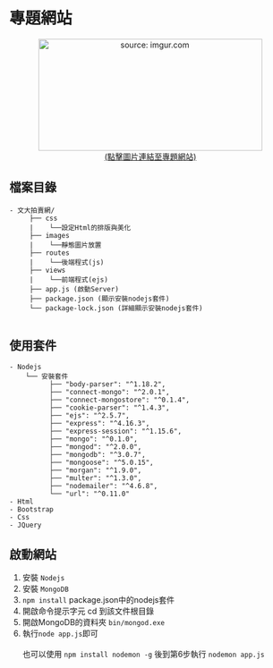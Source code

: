 # 專題網站
<p align="center">
  <a href="http://pccuac.hopto.org:3000/">
    <img src="https://i.imgur.com/DwH6uA0.png"  width="400" height="200" title="source: imgur.com" /><br/>
    (點擊圖片連結至專題網站)
  </a> 
</p>

## 檔案目錄
```
- 文大拍賣網/
     ├── css
     |    └──設定Html的排版與美化     
     ├── images
     |    └──靜態圖片放置 
     ├── routes
     |    └──後端程式(js)
     ├── views
     |    └──前端程式(ejs) 
     ├── app.js (啟動Server)
     ├── package.json (顯示安裝nodejs套件)
     └── package-lock.json (詳細顯示安裝nodejs套件)
          
```
## 使用套件
```- MongoDB
- Nodejs    
    └── 安裝套件
          ├── "body-parser": "^1.18.2",
          ├── "connect-mongo": "^2.0.1",
          ├── "connect-mongostore": "^0.1.4",
          ├── "cookie-parser": "^1.4.3",
          ├── "ejs": "^2.5.7",
          ├── "express": "^4.16.3",
          ├── "express-session": "^1.15.6",
          ├── "mongo": "^0.1.0",
          ├── "mongod": "^2.0.0",
          ├── "mongodb": "^3.0.7",
          ├── "mongoose": "^5.0.15",
          ├── "morgan": "^1.9.0",
          ├── "multer": "^1.3.0",
          ├── "nodemailer": "^4.6.8",
          └── "url": "^0.11.0"
- Html
- Bootstrap
- Css
- JQuery
```
## 啟動網站
1. 安裝 ```Nodejs```
2. 安裝 ```MongoDB```
3. ```npm install```  package.json中的nodejs套件
4. 開啟命令提示字元 cd 到該文件根目錄
5. 開啟MongoDB的資料夾 ```bin/mongod.exe```
6. 執行```node app.js```即可 <br/><br/>
也可以使用 ```npm install nodemon -g``` 後到第6步執行 ```nodemon app.js``` 




